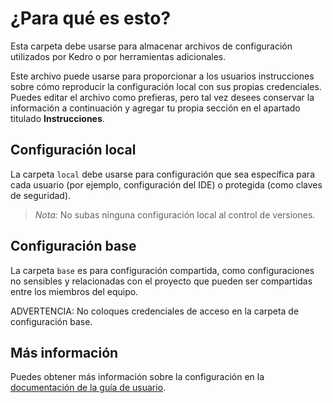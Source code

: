 # ¿Para qué es esto?

Esta carpeta debe usarse para almacenar archivos de configuración utilizados por Kedro o por herramientas adicionales.

Este archivo puede usarse para proporcionar a los usuarios instrucciones sobre cómo reproducir la configuración local con sus propias credenciales. Puedes editar el archivo como prefieras, pero tal vez desees conservar la información a continuación y agregar tu propia sección en el apartado titulado **Instrucciones**.

## Configuración local

La carpeta `local` debe usarse para configuración que sea específica para cada usuario (por ejemplo, configuración del IDE) o protegida (como claves de seguridad).

> *Nota:* No subas ninguna configuración local al control de versiones.

## Configuración base

La carpeta `base` es para configuración compartida, como configuraciones no sensibles y relacionadas con el proyecto que pueden ser compartidas entre los miembros del equipo.

ADVERTENCIA: No coloques credenciales de acceso en la carpeta de configuración base.

## Más información
Puedes obtener más información sobre la configuración en la [documentación de la guía de usuario](https://docs.kedro.org/en/stable/configuration/configuration_basics.html).
